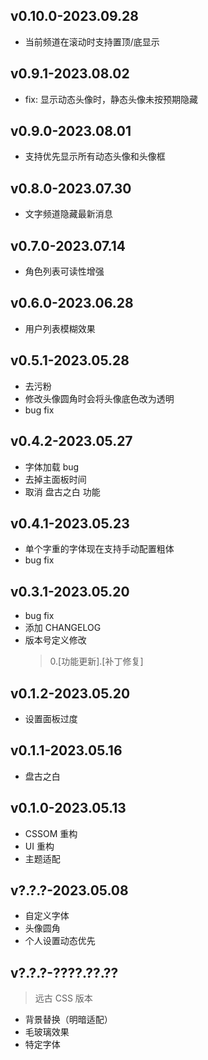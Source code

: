 ## v0.10.0-2023.09.28

 - 当前频道在滚动时支持置顶/底显示

## v0.9.1-2023.08.02
 
 - fix: 显示动态头像时，静态头像未按预期隐藏

## v0.9.0-2023.08.01

 - 支持优先显示所有动态头像和头像框

## v0.8.0-2023.07.30

 - 文字频道隐藏最新消息 

## v0.7.0-2023.07.14

 - 角色列表可读性增强

## v0.6.0-2023.06.28

 - 用户列表模糊效果

## v0.5.1-2023.05.28

 - 去污粉
 - 修改头像圆角时会将头像底色改为透明
 - bug fix

## v0.4.2-2023.05.27

 - 字体加载 bug
 - 去掉主面板时间
 - 取消 盘古之白 功能

## v0.4.1-2023.05.23

 - 单个字重的字体现在支持手动配置粗体
 - bug fix

## v0.3.1-2023.05.20

 - bug fix
 - 添加 CHANGELOG
 - 版本号定义修改
    > 0.[功能更新].[补丁修复]

## v0.1.2-2023.05.20

 - 设置面板过度

## v0.1.1-2023.05.16

 - 盘古之白

## v0.1.0-2023.05.13

 - CSSOM 重构
 - UI 重构
 - 主题适配

## v?.?.?-2023.05.08

 - 自定义字体
 - 头像圆角
 - 个人设置动态优先

## v?.?.?-????.??.??

> 远古 CSS 版本

 - 背景替换（明暗适配）
 - 毛玻璃效果
 - 特定字体

